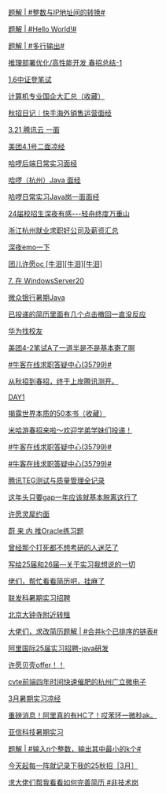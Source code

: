 [题解 | #整数与IP地址间的转换#](https://www.nowcoder.com/discuss/606382858088747008?fromPut=jj-github&urlSource=extension-api)

[题解 | #Hello World!#](https://www.nowcoder.com/discuss/606398750717669376?fromPut=jj-github&urlSource=extension-api)

[题解 | #多行输出#](https://www.nowcoder.com/discuss/606400190391545856?fromPut=jj-github&urlSource=extension-api)

[推理部署优化/高性能开发 春招总结-1](https://www.nowcoder.com/feed/main/detail/92827fa525794532be456b3bf51f3663?fromPut=jj-github&urlSource=extension-api)

[1.6中证登笔试](https://www.nowcoder.com/feed/main/detail/677c62ae615845ce80db0c36230d53a7?fromPut=jj-github&urlSource=extension-api)

[计算机专业国企大汇总（收藏）](https://www.nowcoder.com/feed/main/detail/234d13fde8264139b2dcbd60da12c87a?fromPut=jj-github&urlSource=extension-api)

[秋招日记｜快手海外销售运营面经](https://www.nowcoder.com/feed/main/detail/4ea37c4113ca415ab322c8bebe525e24?fromPut=jj-github&urlSource=extension-api)

[3.21 腾讯云 一面](https://www.nowcoder.com/feed/main/detail/b12a56fa885443b9b2f328a214278cb3?fromPut=jj-github&urlSource=extension-api)

[美团4.1号二面凉经](https://www.nowcoder.com/feed/main/detail/05d3b59e5ab14562af216f43cd7214cc?fromPut=jj-github&urlSource=extension-api)

[哈啰后端日常实习面经](https://www.nowcoder.com/feed/main/detail/97922d2aca6e492388a8e8cc1620d5ac?fromPut=jj-github&urlSource=extension-api)

[哈啰（杭州）Java 面经](https://www.nowcoder.com/feed/main/detail/f49a5d5adf7c4ad9915440e006494b2b?fromPut=jj-github&urlSource=extension-api)

[哈啰日常实习Java岗一面面经](https://www.nowcoder.com/feed/main/detail/d3fcbb4956ea4d1ea55537651764736a?fromPut=jj-github&urlSource=extension-api)

[24届校招生深夜有感---轻舟终度万重山](https://www.nowcoder.com/feed/main/detail/f4f7657ccab74d0cbe5d75e8a0a0f205?fromPut=jj-github&urlSource=extension-api)

[浙江杭州就业求职好公司及薪资汇总](https://www.nowcoder.com/feed/main/detail/9932ccfcc2cd4fdd847dfe8946bc180d?fromPut=jj-github&urlSource=extension-api)

[深夜emo一下](https://www.nowcoder.com/feed/main/detail/79ee0d4a0a8c4d0a99758c535022fb83?fromPut=jj-github&urlSource=extension-api)

[团儿许愿oc [牛泪][牛泪][牛泪]](https://www.nowcoder.com/feed/main/detail/8f8deaaf6162499e981a673661587525?fromPut=jj-github&urlSource=extension-api)

[7. 在 WindowsServer20](https://www.nowcoder.com/feed/main/detail/5a32d54aa6ba43aba05fc15ae81f5a1f?fromPut=jj-github&urlSource=extension-api)

[微众银行暑期Java](https://www.nowcoder.com/feed/main/detail/f58f1ad66a0d4c50a64996fe24513f4c?fromPut=jj-github&urlSource=extension-api)

[已投递的简历里面有几个点击撤回一直没反应](https://www.nowcoder.com/feed/main/detail/37dd63652683433c9e0828a15588c81c?fromPut=jj-github&urlSource=extension-api)

[华为找校友](https://www.nowcoder.com/feed/main/detail/ba539f31db4f4035ba3375ca46be6864?fromPut=jj-github&urlSource=extension-api)

[美团4-2笔试A了一道半是不是基本寄了啊](https://www.nowcoder.com/feed/main/detail/5d18e3f29ac749bab64c09b0827f8819?fromPut=jj-github&urlSource=extension-api)

[#牛客在线求职答疑中心(35799)#](https://www.nowcoder.com/feed/main/detail/92d026fcb4c64acfbc1dc0c0790cd2d8?fromPut=jj-github&urlSource=extension-api)

[从秋招到春招，终于上岸腾讯测开。](https://www.nowcoder.com/feed/main/detail/c711eef4f1174c32afabc8f2f8f26429?fromPut=jj-github&urlSource=extension-api)

[DAY1](https://www.nowcoder.com/feed/main/detail/cd52985355fe480982de2e2ccdc1bd54?fromPut=jj-github&urlSource=extension-api)

[揭露世界本质的50本书（收藏）](https://www.nowcoder.com/feed/main/detail/459f8446a5a64962af5a09134b8dc09a?fromPut=jj-github&urlSource=extension-api)

[米哈游春招来啦～欢迎学弟学妹们投递！](https://www.nowcoder.com/feed/main/detail/435554c55dea4147818cd2e69536101c?fromPut=jj-github&urlSource=extension-api)

[#牛客在线求职答疑中心(35799)#](https://www.nowcoder.com/feed/main/detail/cf4cf853845b4c18a60c755dd10d6f60?fromPut=jj-github&urlSource=extension-api)

[#牛客在线求职答疑中心(35799)#](https://www.nowcoder.com/feed/main/detail/a62411ecab7b43fc8ffca5f29c3c2772?fromPut=jj-github&urlSource=extension-api)

[腾讯TEG测试与质量管理全记录](https://www.nowcoder.com/feed/main/detail/a9d4071e75224b54947f52dd78bd4b7c?fromPut=jj-github&urlSource=extension-api)

[这年头只要gap一年应该就基本脱离这行了](https://www.nowcoder.com/feed/main/detail/7e375998fff746278f791544c6740e7a?fromPut=jj-github&urlSource=extension-api)

[许愿灵犀约面](https://www.nowcoder.com/feed/main/detail/73d65fc185f64246ba91c6f85a2b0afd?fromPut=jj-github&urlSource=extension-api)

[蔚 来 内 推](https://www.nowcoder.com/feed/main/detail/16a8ac85014c4487ba4391f18dc4a7b3?fromPut=jj-github&urlSource=extension-api)[Oracle练习题](https://www.nowcoder.com/discuss/606296391391932416?fromPut=jj-github&urlSource=extension-api)

[曾经那个打死都不想考研的人迷茫了](https://www.nowcoder.com/discuss/606300424399777792?fromPut=jj-github&urlSource=extension-api)

[写给25届和26届—关于实习我想说的一切](https://www.nowcoder.com/discuss/606310357551820800?fromPut=jj-github&urlSource=extension-api)

[佬们，帮忙看看简历吧，挂麻了](https://www.nowcoder.com/feed/main/detail/6d4579f71a49422c9b2f384af662b742?fromPut=jj-github&urlSource=extension-api)

[联发科暑期实习招聘](https://www.nowcoder.com/feed/main/detail/4bd4f6178c6d48e6aa2b45f2c498d1e2?fromPut=jj-github&urlSource=extension-api)

[北京大钟寺附近转租](https://www.nowcoder.com/feed/main/detail/4be0e08a35894d6daf7f9ab274708b8b?fromPut=jj-github&urlSource=extension-api)

[大佬们，求改简历](https://www.nowcoder.com/feed/main/detail/bb05f5c4f69442f9aad5caf72ca3b3d7?fromPut=jj-github&urlSource=extension-api)[题解 | #合并k个已排序的链表#](https://www.nowcoder.com/discuss/606275847095332864?fromPut=jj-github&urlSource=extension-api)

[阿里国际25届实习招聘-java研发](https://www.nowcoder.com/feed/main/detail/8957dbf66ff646b7985101511bea9773?fromPut=jj-github&urlSource=extension-api)

[许愿贝壳offer！！](https://www.nowcoder.com/feed/main/detail/50c1260f6a3f49d99f8dcfe30e3e7b59?fromPut=jj-github&urlSource=extension-api)

[cvte前端](https://www.nowcoder.com/feed/main/detail/4e4d2bc73a1b4ffc971d86de3be884d1?fromPut=jj-github&urlSource=extension-api)[四年时间快速催肥的杭州广立微电子](https://www.nowcoder.com/discuss/606262869004386304?fromPut=jj-github&urlSource=extension-api)

[3月暑期实习凉经](https://www.nowcoder.com/discuss/606264157670748160?fromPut=jj-github&urlSource=extension-api)

[重磅消息！阿里真的有HC了！](https://www.nowcoder.com/feed/main/detail/fdab67e493b74cc18adde2e955c53f42?fromPut=jj-github&urlSource=extension-api)[哎苯环一微秒ak。](https://www.nowcoder.com/discuss/606248603471839232?fromPut=jj-github&urlSource=extension-api)

[亚信科技暑期实习](https://www.nowcoder.com/discuss/606251777012297728?fromPut=jj-github&urlSource=extension-api)

[题解 | #输入n个整数，输出其中最小的k个#](https://www.nowcoder.com/discuss/606253270478123008?fromPut=jj-github&urlSource=extension-api)

[今天起每一阵就记录下我的25秋招［3月］](https://www.nowcoder.com/feed/main/detail/7dc600e6039a47bebbd288f4c5d88c28?fromPut=jj-github&urlSource=extension-api)

[求大佬们帮我看看如何完善简历 #非技术岗](https://www.nowcoder.com/feed/main/detail/302b153bdc264d33b2f29762a3beb83e?fromPut=jj-github&urlSource=extension-api)